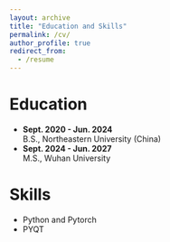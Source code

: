 ```yaml
---
layout: archive
title: "Education and Skills"
permalink: /cv/
author_profile: true
redirect_from:
  - /resume
---
```


Education
======
- **Sept. 2020 - Jun. 2024**  
  B.S., Northeastern University (China)  
- **Sept. 2024 - Jun. 2027**  
  M.S., Wuhan University

Skills
======
* Python and Pytorch
* PYQT


